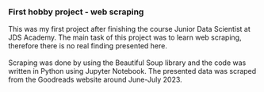 ### First hobby project - web scraping
This was my first project after finishing the course Junior Data Scientist at JDS Academy. The main task of this project was to learn web scraping, therefore there is no real finding presented here.<br>
<br>
Scraping was done by using the Beautiful Soup library and the code was written in Python using Jupyter Notebook. The presented data was scraped from the Goodreads website around June-July 2023.
